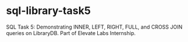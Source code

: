 # sql-library-task5
SQL Task 5: Demonstrating INNER, LEFT, RIGHT, FULL, and CROSS JOIN queries on LibraryDB. Part of Elevate Labs Internship.
